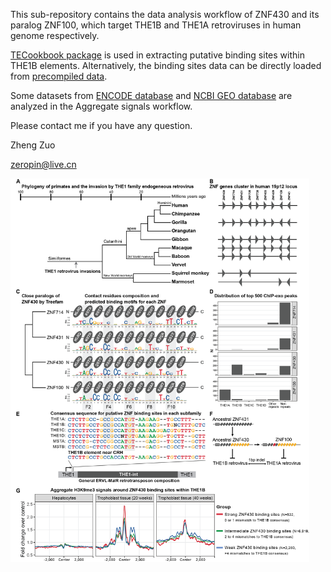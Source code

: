 This sub-repository contains the data analysis workflow of ZNF430 and its paralog ZNF100, which target THE1B and THE1A retroviruses in human genome respectively.

[TECookbook package](https://github.com/zeropin/TECookbook) is used in extracting putative binding sites within THE1B elements. Alternatively, the binding sites data can be directly loaded from [precompiled data](data/ZNF430.full.sites.RData).

Some datasets from [ENCODE database](https://www.encodeproject.org/) and [NCBI GEO database](https://www.ncbi.nlm.nih.gov/geo/query/acc.cgi?acc=GSE200760) are analyzed in the Aggregate signals workflow.

Please contact me if you have any question.

Zheng Zuo

zeropin@live.cn

<img src="images/THE1 being silenced figure.png" style="zoom:60%;" />
